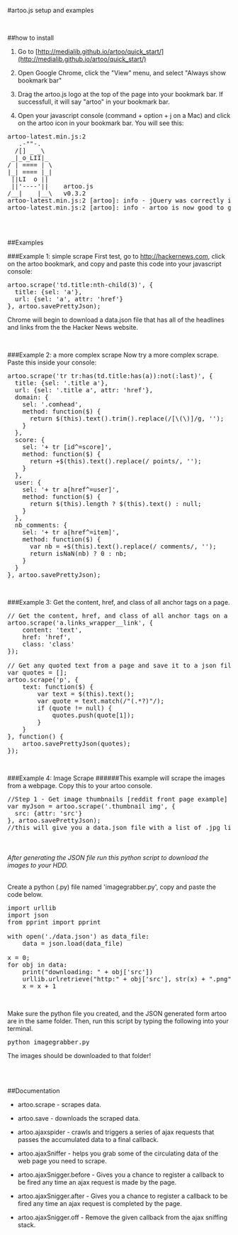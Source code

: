 #artoo.js setup and examples

</br>

##how to install
1. Go to [http://medialib.github.io/artoo/quick_start/](http://medialib.github.io/artoo/quick_start/)

2. Open Google Chrome, click the "View" menu, and select "Always show bookmark bar"

3. Drag the artoo.js logo at the top of the page into your bookmark bar. If successfull, it will say "artoo" in your bookmark bar. 

4. Open your javascript console (command + option + j on a Mac) and click on the artoo icon in your bookmark bar. You will see this:

<pre>
artoo-latest.min.js:2    
   .-""-.   
  /[] _ _\  
 _|_o_LII|_ 
/ | ==== | \
|_| ==== |_|
 ||LI  o ||
 ||'----'||    artoo.js
/__|    |__\   v0.3.2
artoo-latest.min.js:2 [artoo]: info - jQuery was correctly injected into your page (v2.1.3).
artoo-latest.min.js:2 [artoo]: info - artoo is now good to go! "
</pre>

</br>
</br>

##Examples

###Example 1: simple scrape
First test, go to http://hackernews.com, click on the artoo bookmark, and copy and paste this code into your javascript console:

<pre>
artoo.scrape('td.title:nth-child(3)', {
  title: {sel: 'a'},
  url: {sel: 'a', attr: 'href'}
}, artoo.savePrettyJson);
</pre>

Chrome will begin to download a data.json file that has all of the headlines and links from the the Hacker News website.

</br>

###Example 2: a more complex scrape
Now try a more complex scrape. Paste this inside your console:

<pre>
artoo.scrape('tr tr:has(td.title:has(a)):not(:last)', {
  title: {sel: '.title a'},
  url: {sel: '.title a', attr: 'href'},
  domain: {
    sel: '.comhead',
    method: function($) {
      return $(this).text().trim().replace(/[\(\)]/g, '');
    }
  },
  score: {
    sel: '+ tr [id^=score]',
    method: function($) {
      return +$(this).text().replace(/ points/, '');
    }
  },
  user: {
    sel: '+ tr a[href^=user]',
    method: function($) {
      return $(this).length ? $(this).text() : null;
    }
  },
  nb_comments: {
    sel: '+ tr a[href^=item]',
    method: function($) {
      var nb = +$(this).text().replace(/ comments/, '');
      return isNaN(nb) ? 0 : nb;
    }
  }
}, artoo.savePrettyJson);
</pre>

</br>

###Example 3: Get the content, href, and class of all anchor tags on a page.

<pre>
// Get the content, href, and class of all anchor tags on a page.
artoo.scrape('a.links_wrapper__link', {
	content: 'text', 
	href: 'href', 
	class: 'class'
});

// Get any quoted text from a page and save it to a json file.
var quotes = [];
artoo.scrape('p', {
	text: function($) {
		var text = $(this).text();
		var quote = text.match(/"(.*?)"/);
		if (quote != null) {
			quotes.push(quote[1]);
		}
	}
}, function() {
	artoo.savePrettyJson(quotes);
});
</pre>

</br>

###Example 4: Image Scrape
######This example will scrape the images from a webpage.
Copy this to your artoo console.

<pre>
//Step 1 - Get image thumbnails [reddit front page example]
var myJson = artoo.scrape('.thumbnail img', {
  src: {attr: 'src'}
}, artoo.savePrettyJson);
//this will give you a data.json file with a list of .jpg links.
</pre>

</br>

###### After generating the JSON file run this python script to download the images to your HDD.
Create a python (.py) file named 'imagegrabber.py', copy and paste the code below. 

<pre>
import urllib
import json
from pprint import pprint

with open('./data.json') as data_file: 
    data = json.load(data_file)

x = 0;
for obj in data:
    print("downloading: " + obj['src'])
    urllib.urlretrieve("http:" + obj['src'], str(x) + ".png")
    x = x + 1
</pre>

</br>

Make sure the python file you created, and the JSON generated form artoo are in the same folder. Then, run this script by typing the following into your terminal. 
<pre>
python imagegrabber.py
</pre>
The images should be downloaded to that folder!

</br>
</br>

##Documentation

* artoo.scrape - scrapes data.

* artoo.save - downloads the scraped data.

* artoo.ajaxspider - crawls and triggers a series of ajax requests that passes the accumulated data to a final callback.

* artoo.ajaxSniffer - helps you grab some of the circulating data of the web page you need to scrape.

* artoo.ajaxSnigger.before - Gives you a chance to register a callback to be fired any time an ajax request is made by the page.

* artoo.ajaxSnigger.after - Gives you a chance to register a callback to be fired any time an ajax request is completed by the page.

* artoo.ajaxSnigger.off - Remove the given callback from the ajax sniffing stack.